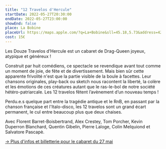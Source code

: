```yaml
---
title: "12 Travelos d'Hercule"
startDate: 2022-05-27T20:30:00
endDate: 2022-05-27T23:00:00
showEnd: false
place: La Bobine
placeUrl: https://maps.apple.com/?q=La+Bobine&sll=45.18,5.73&address=42+Bd+Clemenceau
cost: 15€
---
```


Les Douze Travelos d’Hercule est un cabaret de Drag-Queen joyeux, atypique et généreux !

Construit par huit comédiens, ce spectacle se revendique avant tout comme un moment de joie, de fête et de divertissement. Mais bien sûr cette apparente frivolité n'est que la partie visible de la boule à facettes. Leur chansons originales, play-back ou sketch nous racontent la liberté, la colère et les émotions de ces créatures autant que le ras-le-bol de notre société hétéro-patriarcale. Les 12 travelos fêtent l’avènement d’un nouveau temps !

Perdu.e.s quelque part entre la tragédie antique et le RnB, en passant par la chanson française et l'Italo-disco, les 12 travelos sont un grand écart permanent, le cul entre beaucoup plus que deux chaises.

Avec Florent Barret-Boisbertrand, Alex Crestey, Tom Porcher, Kevin Duperron Blanchard, Quentin Gibelin, Pierre Laloge, Colin Melquiond et Salvatore Pascapè.

[→ Plus d'infos et billetterie pour le cabaret du 27 mai](https://labobine.net/evenement/les-12-travelos-dhercule/)
